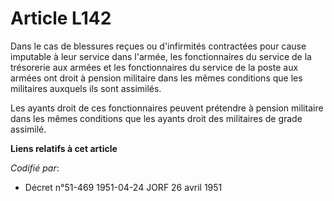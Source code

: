 # Article L142

Dans le cas de blessures reçues ou d'infirmités contractées pour cause imputable à leur service dans l'armée, les
fonctionnaires du service de la trésorerie aux armées et les fonctionnaires du service de la poste aux armées ont droit à
pension militaire dans les mêmes conditions que les militaires auxquels ils sont assimilés.

Les ayants droit de ces fonctionnaires peuvent prétendre à pension militaire dans les mêmes conditions que les ayants droit
des militaires de grade assimilé.

**Liens relatifs à cet article**

_Codifié par_:

  - Décret n°51-469 1951-04-24 JORF 26 avril 1951
